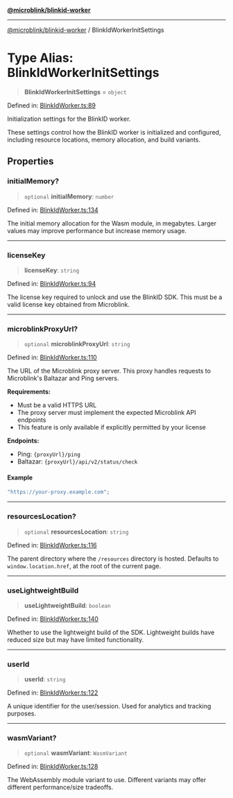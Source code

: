 [**@microblink/blinkid-worker**](../README.md)

---

[@microblink/blinkid-worker](../README.md) / BlinkIdWorkerInitSettings

# Type Alias: BlinkIdWorkerInitSettings

> **BlinkIdWorkerInitSettings** = `object`

Defined in: [BlinkIdWorker.ts:89](https://github.com/BlinkID/blinkid-web/blob/main/packages/blinkid-worker/src/BlinkIdWorker.ts)

Initialization settings for the BlinkID worker.

These settings control how the BlinkID worker is initialized and configured,
including resource locations, memory allocation, and build variants.

## Properties

### initialMemory?

> `optional` **initialMemory**: `number`

Defined in: [BlinkIdWorker.ts:134](https://github.com/BlinkID/blinkid-web/blob/main/packages/blinkid-worker/src/BlinkIdWorker.ts)

The initial memory allocation for the Wasm module, in megabytes.
Larger values may improve performance but increase memory usage.

---

### licenseKey

> **licenseKey**: `string`

Defined in: [BlinkIdWorker.ts:94](https://github.com/BlinkID/blinkid-web/blob/main/packages/blinkid-worker/src/BlinkIdWorker.ts)

The license key required to unlock and use the BlinkID SDK.
This must be a valid license key obtained from Microblink.

---

### microblinkProxyUrl?

> `optional` **microblinkProxyUrl**: `string`

Defined in: [BlinkIdWorker.ts:110](https://github.com/BlinkID/blinkid-web/blob/main/packages/blinkid-worker/src/BlinkIdWorker.ts)

The URL of the Microblink proxy server. This proxy handles requests to Microblink's Baltazar and Ping servers.

**Requirements:**

- Must be a valid HTTPS URL
- The proxy server must implement the expected Microblink API endpoints
- This feature is only available if explicitly permitted by your license

**Endpoints:**

- Ping: `{proxyUrl}/ping`
- Baltazar: `{proxyUrl}/api/v2/status/check`

#### Example

```ts
"https://your-proxy.example.com";
```

---

### resourcesLocation?

> `optional` **resourcesLocation**: `string`

Defined in: [BlinkIdWorker.ts:116](https://github.com/BlinkID/blinkid-web/blob/main/packages/blinkid-worker/src/BlinkIdWorker.ts)

The parent directory where the `/resources` directory is hosted.
Defaults to `window.location.href`, at the root of the current page.

---

### useLightweightBuild

> **useLightweightBuild**: `boolean`

Defined in: [BlinkIdWorker.ts:140](https://github.com/BlinkID/blinkid-web/blob/main/packages/blinkid-worker/src/BlinkIdWorker.ts)

Whether to use the lightweight build of the SDK.
Lightweight builds have reduced size but may have limited functionality.

---

### userId

> **userId**: `string`

Defined in: [BlinkIdWorker.ts:122](https://github.com/BlinkID/blinkid-web/blob/main/packages/blinkid-worker/src/BlinkIdWorker.ts)

A unique identifier for the user/session.
Used for analytics and tracking purposes.

---

### wasmVariant?

> `optional` **wasmVariant**: `WasmVariant`

Defined in: [BlinkIdWorker.ts:128](https://github.com/BlinkID/blinkid-web/blob/main/packages/blinkid-worker/src/BlinkIdWorker.ts)

The WebAssembly module variant to use.
Different variants may offer different performance/size tradeoffs.
